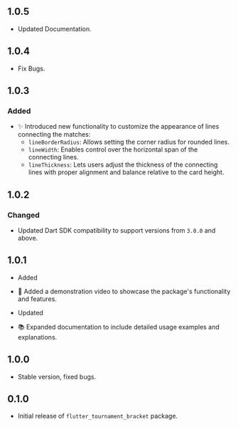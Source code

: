 ## 1.0.5 
- Updated Documentation.

## 1.0.4
- Fix Bugs.

## 1.0.3

### Added

- ✨ Introduced new functionality to customize the appearance of lines connecting the matches:
    - `lineBorderRadius`: Allows setting the corner radius for rounded lines.
    - `lineWidth`: Enables control over the horizontal span of the connecting lines.
    - `lineThickness`: Lets users adjust the thickness of the connecting lines with proper alignment
      and balance relative to the card height.

## 1.0.2

### Changed

- Updated Dart SDK compatibility to support versions from `3.0.0` and above.

## 1.0.1

* Added

- 🎥 Added a demonstration video to showcase the package's functionality and features.

* Updated

- 📚 Expanded documentation to include detailed usage examples and explanations.

## 1.0.0

* Stable version, fixed bugs.

## 0.1.0

* Initial release of `flutter_tournament_bracket` package.


